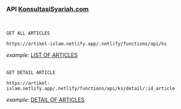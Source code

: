 ### API [KonsultasiSyariah.com](https://konsultasisyariah.com/)
<br>

`GET ALL ARTICLES`
```
https://artikel-islam.netlify.app/.netlify/functions/api/ks
```
_example_: [LIST OF ARTICLES](https://artikel-islam.netlify.app/.netlify/functions/api/ks)
<br>
<br>


`GET DETAIL ARTICLE`
```
https://artikel-islam.netlify.app/.netlify/functions/api/ks/detail/:id_article
```
_example_: [DETAIL OF ARTICLES](https://artikel-islam.netlify.app/.netlify/functions/api/ks/detail/aHR0cHM6Ly9rb25zdWx0YXNpc3lhcmlhaC5jb20vMzY0NzktdGVybnlhdGEtcHVhc2EtZGktYnVsYW4tc3l1cm8tYWRhbGFoLXB1YXNhLXBhbGluZy1hZmRvbC1zZXRlbGFoLXB1YXNhLXJhbWFkaGFuLmh0bWw=)
